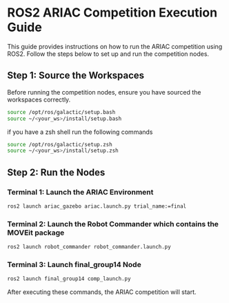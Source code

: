 # ROS2 ARIAC Competition Execution Guide

This guide provides instructions on how to run the ARIAC competition using ROS2. Follow the steps below to set up and run the competition nodes.

## Step 1: Source the Workspaces

Before running the competition nodes, ensure you have sourced the workspaces correctly.

```bash
source /opt/ros/galactic/setup.bash 
source ~/<your_ws>/install/setup.bash
```
if you have a zsh shell run the following commands

```bash
source /opt/ros/galactic/setup.zsh 
source ~/<your_ws>/install/setup.zsh
```


## Step 2: Run the Nodes

### Terminal 1: Launch the ARIAC Environment 
```bash
ros2 launch ariac_gazebo ariac.launch.py trial_name:=final
```

### Terminal 2: Launch the Robot Commander which contains the MOVEit package   
```bash
ros2 launch robot_commander robot_commander.launch.py
```

### Terminal 3: Launch final_group14 Node
```bash 
ros2 launch final_group14 comp_launch.py
```

After executing these commands, the ARIAC competition will start.
